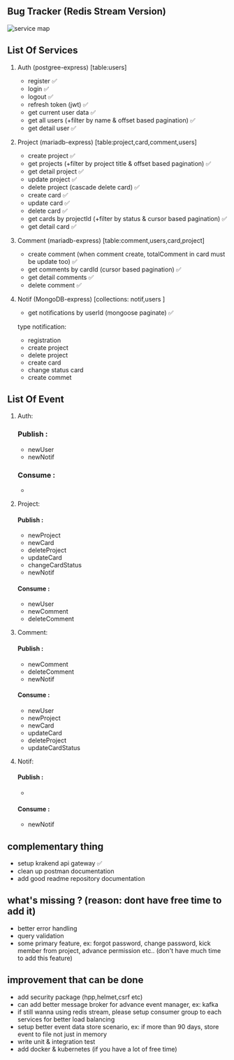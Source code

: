 ## Bug Tracker (Redis Stream Version)

![service map](https://i.postimg.cc/1t2JNzZB/bugtracker-drawio-drawio-1.png)

## List Of Services

1. Auth (postgree-express) [table:users]

   - register ✅
   - login ✅
   - logout ✅
   - refresh token (jwt) ✅
   - get current user data ✅
   - get all users (+filter by name & offset based pagination) ✅
   - get detail user ✅

2. Project (mariadb-express) [table:project,card,comment,users]

   - create project ✅
   - get projects (+filter by project title & offset based pagination) ✅
   - get detail project ✅
   - update project ✅
   - delete project (cascade delete card) ✅
   - create card ✅
   - update card ✅
   - delete card ✅
   - get cards by projectId (+filter by status & cursor based pagination) ✅
   - get detail card ✅

3. Comment (mariadb-express) [table:comment,users,card,project]

   - create comment (when comment create, totalComment in card must be update too) ✅
   - get comments by cardId (cursor based pagination) ✅
   - get detail comments ✅
   - delete comment ✅

4. Notif (MongoDB-express) [collections: notif,users ]

   - get notifications by userId (mongoose paginate) ✅

   type notification:

   - registration
   - create project
   - delete project
   - create card
   - change status card
   - create commet

## List Of Event

1. Auth:

   ### Publish :

   - newUser
   - newNotif

   ### Consume :

   -

2. Project:

   #### Publish :

   - newProject
   - newCard
   - deleteProject
   - updateCard
   - changeCardStatus
   - newNotif

   #### Consume :

   - newUser
   - newComment
   - deleteComment

3. Comment:

   #### Publish :

   - newComment
   - deleteComment
   - newNotif

   #### Consume :

   - newUser
   - newProject
   - newCard
   - updateCard
   - deleteProject
   - updateCardStatus

4. Notif:

   #### Publish :

   -

   #### Consume :

   - newNotif

## complementary thing

- setup krakend api gateway ✅
- clean up postman documentation
- add good readme repository documentation

## what's missing ? (reason: dont have free time to add it)

- better error handling
- query validation
- some primary feature, ex: forgot password, change password, kick member from project, advance permission etc.. (don't have much time to add this feature)

## improvement that can be done

- add security package (hpp,helmet,csrf etc)
- can add better message broker for advance event manager, ex: kafka
- if still wanna using redis stream, please setup consumer group to each services for better load balancing
- setup better event data store scenario, ex: if more than 90 days, store event to file not just in memory
- write unit & integration test
- add docker & kubernetes (if you have a lot of free time)

